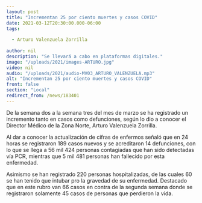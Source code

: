 ```yaml
---
layout: post
title: "Incrementan 25 por ciento muertes y casos COVID"
date: 2021-03-12T20:30:00.000-06:00
tags:
  
  - Arturo Valenzuela Zorrilla
  
author: nil
description: "Se llevará a cabo en plataformas digitales."
image: "/uploads/2021/images-ARTURO.jpg"
video: nil
audio: "/uploads/2021/audio-MV03_ARTURO_VALENZUELA.mp3"
alt: "Incrementan 25 por ciento muertes y casos COVID"
front: false
section: "Local"
redirect_from: /news/183401
---
```


De la semana dos a la semana tres del mes de marzo se ha registrado un incremento tanto en casos como defunciones, según lo dio a conocer el Director Médico de la Zona Norte, Arturo Valenzuela Zorrilla. 

Al dar a conocer la actualización de cifras de enfermos señaló que en 24 horas se registraron 189 casos nuevos y se acreditaron 14 defunciones, con lo que se llega a 56 mil 424 personas contagiadas que han sido detectadas vía PCR, mientras que 5 mil 481 personas han fallecido por esta enfermedad.

Asimismo se han registrado 220 personas hospitalizadas, de las cuales 60 se han tenido que intubar pro la gravedad de su enfermedad. Destacado que en este rubro van 66 casos en contra de la segunda semana donde se registraron solamente 45 casos de personas que perdieron la vida.

